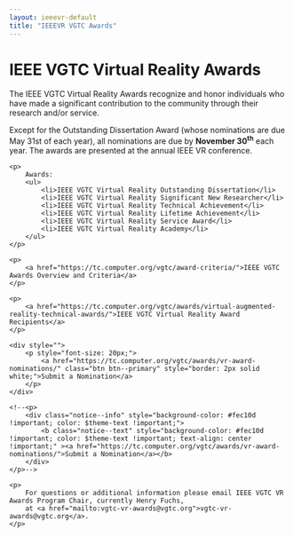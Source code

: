 ```yaml
---
layout: ieeevr-default
title: "IEEEVR VGTC Awards"
---
```


<div>
    <h1>IEEE VGTC Virtual Reality Awards</h1>
    <p>
        The IEEE VGTC Virtual Reality Awards recognize and honor individuals who have made a significant contribution 
        to the community through their research and/or service. 
    </p>
    <p>
        Except for the Outstanding Dissertation Award (whose nominations are due May 31st of each year), all nominations 
        are due by <strong>November 30<sup>th</sup></strong> each year. The awards are presented at the annual IEEE VR conference.
    </p>

    <p>
        Awards:
        <ul>
            <li>IEEE VGTC Virtual Reality Outstanding Dissertation</li>
            <li>IEEE VGTC Virtual Reality Significant New Researcher</li>
            <li>IEEE VGTC Virtual Reality Technical Achievement</li>
            <li>IEEE VGTC Virtual Reality Lifetime Achievement</li>
            <li>IEEE VGTC Virtual Reality Service Award</li>
            <li>IEEE VGTC Virtual Reality Academy</li>
        </ul>
    </p>

    <p>
        <a href="https://tc.computer.org/vgtc/award-criteria/">IEEE VGTC Awards Overview and Criteria</a>
    </p>

    <p>
        <a href="https://tc.computer.org/vgtc/awards/virtual-augmented-reality-technical-awards/">IEEE VGTC Virtual Reality Award Recipients</a>
    </p>

    <div style="">
        <p style="font-size: 20px;">
            <a href="https://tc.computer.org/vgtc/awards/vr-award-nominations/" class="btn btn--primary" style="border: 2px solid white;">Submit a Nomination</a>
        </p>
    </div>

    <!--<p>
        <div class="notice--info" style="background-color: #fec10d !important; color: $theme-text !important;">
            <b class="notice--text" style="background-color: #fec10d !important; color: $theme-text !important; text-align: center !important;" ><a href="https://tc.computer.org/vgtc/awards/vr-award-nominations/">Submit a Nomination</a></b>
        </div>
    </p>-->

    <p>
        For questions or additional information please email IEEE VGTC VR Awards Program Chair, currently Henry Fuchs, 
        at <a href="mailto:vgtc-vr-awards@vgtc.org">vgtc-vr-awards@vgtc.org</a>.
    </p>

</div>








<!-- OLDER VERSION

<div>
<h1> Nominate VGTC VR/AR Career &amp; Technical Achievement Awards </h1>

<p>
The IEEE VGTC Virtual and Augmented Reality Technical Awards program recognizes individuals who have made a significant contribution to the community through their research.
</p>

<p>
    The awards will be presented at the 2021 IEEE VR conference. 
</p>


<h3>Submissions</h3>

<p>
    Anyone may nominate individuals by completing the nomination form below or by emailing the Chair (Henry Fuchs) at <a href="mailto:vgtc-vr-awards@vgtc.org">vgtc-vr-awards@vgtc.org</a> with a brief nomination by October 31, 2020.
</p>

<p>
    Nomination form: <a href="https://forms.gle/KFH3SdfcVp5iUbik8">https://forms.gle/KFH3SdfcVp5iUbik8</a><br>
    Nomination criteria can be found here: <a href="https://bit.ly/2WYCdaa">https://bit.ly/2WYCdaa</a>    
</p>

<p>
    If you are sending a nomination by email, please include the following information:
    <ul>
        <li>The name and affiliation of the candidate;</li>
        <li>A brief summary of the individual’s technical achievement or career;</li>
        <li>CV or link webpage of the individual;</li>
    </ul>
</p>

<h3>Evaluation</h3>

<p>
All nominations will be reviewed by the IEEE VGTC Virtual and Augmented Reality Technical Awards Committee.    
</p>

<p>
    For past recipients please see the VGTC’s VR/AR awards webpage: <a href="http://vgtc.org/content/virtual-and-augmented-reality-technical-awards">http://vgtc.org/content/virtual-and-augmented-reality-technical-awards</a>
</p>

    
</div>
-->
